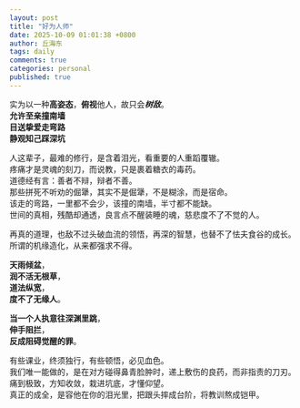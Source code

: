 ```yaml
---
layout: post
title: "好为人师"
date: 2025-10-09 01:01:38 +0800
author: 丘海东 
tags: daily
comments: true
categories: personal
published: true
---
```

实为以一种**高姿态**，**俯视**他人，故只会***树敌***。  
**允许至亲撞南墙**  
​**目送挚爱走弯路**  
​**静观知己踩深坑**  
<!--more-->  
​人这辈子，最难的修行，​是含着泪光，​看重要的人重蹈覆辙。  
​疼痛才是灵魂的刻刀，而说教，只是裹着糖衣的毒药。  
​道德经有言：善者不辩，​辩者不善。  
​那些拼死不听劝的倔犟，其实不是倔犟，​不是糊涂，​而是宿命。  
​
​该走的弯路，​一里都不会少，​该撞的南墙，​半寸都不能缺。  
​世间的真相，​残酷却通透，​良言点不醒装睡的魂，​慈悲度不了不觉的人。  

 ​再真的道理，​也敌不过头破血流的领悟，​再深的智慧，​也替不了怯夫食谷的成长。  
​所谓的机缘造化，​从来都强求不得。  

​**天雨倾盆**，  
**润不活无根草**，  
**​道法​纵宽**，  
**度不了无缘人**。  

​**当一个人执意往深渊里跳**，  
**​伸手阻拦**，  
​**反成阻碍觉醒的罪**。  

​有些课业，​终须独行，​有些顿悟，​必见血色。  
​我们唯一能做的，​是在对方碰得鼻青脸肿时，​递上敷伤的良药，​而非指责的刀刃。  
​痛到极致，​方知收敛，​栽进坑底，​才懂仰望。  
​真正的成全，​是容他在你的泪光里，​把跟头摔成台阶，​将教训熬成铠甲。  
